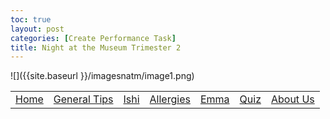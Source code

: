 ```yaml
---
toc: true
layout: post
categories: [Create Performance Task]
title: Night at the Museum Trimester 2
---
```

<html>
![]({{site.baseurl }}/imagesnatm/image1.png)
</html>

<table>
    <tr>
        <td><a href="/">Home</a></td>
        <td><a href="/tips">General Tips</a></td>
        <td><a href="/ishi">Ishi</a></td>
        <td><a href="/CPT_SIZE/sanika">Allergies</a></td>
        <td><a href="/CPT_SIZE/emma">Emma</a></td>
        <td><a href="/quiz">Quiz</a></td>        
        <td><a href="/about-us">About Us</a></td>
    </tr>
</table>
